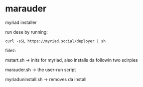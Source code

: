 # marauder
myriad installer

run dese by running: 
```
curl -sSL https://myriad.social/deployer | sh
```

fiilez:

mstart.sh -> inits for myriad, also installs da followin two scirpies

marauder.sh -> the user-run script

myriaduninstall.sh -> removes da install
